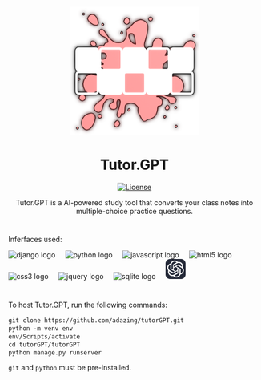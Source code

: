 <div align="center">
  
# 

<img src="https://raw.githubusercontent.com/adazing/tutorGPT/main/tutorGPT/project/static/tutorGPT/logo-unlabeled-untransparent.png" height="256px" />

# Tutor.GPT

[![License](https://img.shields.io/packagist/l/adazing/tutorGPTy)](https://packagist.org/packages/adazing/tutorGPT)

Tutor.GPT is a AI-powered study tool that converts your class notes into multiple-choice practice questions.

</div>

#

Inferfaces used:
<div align="left">
  <img src="https://skillicons.dev/icons?i=django" height="40" alt="django logo"  />
  <img width="12" />
  <img src="https://skillicons.dev/icons?i=python" height="40" alt="python logo"  />
  <img width="12" />
  <img src="https://skillicons.dev/icons?i=js" height="40" alt="javascript logo"  />
  <img width="12" />
  <img src="https://skillicons.dev/icons?i=html" height="40" alt="html5 logo"  />
  <img width="12" />
  <img src="https://skillicons.dev/icons?i=css" height="40" alt="css3 logo"  />
  <img width="12" />
  <img src="https://skillicons.dev/icons?i=jquery" height="40" alt="jquery logo"  />
  <img width="12" />
  <img src="https://skillicons.dev/icons?i=sqlite" height="40" alt="sqlite logo"  />
  <img width="12" />
  <img src="https://raw.githubusercontent.com/adazing/tutorGPT/main/openai-logo.png" height="40" alt="openai logo"  />
</div>

#


To host Tutor.GPT, run the following commands:
```
git clone https://github.com/adazing/tutorGPT.git
python -m venv env
env/Scripts/activate
cd tutorGPT/tutorGPT
python manage.py runserver
```

```git``` and ```python``` must be pre-installed.
